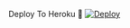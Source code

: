 Deploy To Heroku 🚀
[![Deploy](https://www.herokucdn.com/deploy/button.svg)](https://heroku.com/deploy?template=https://github.com/ReyyNada/gatauApaan)
